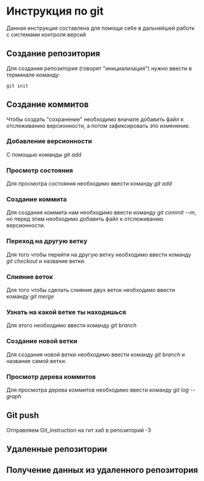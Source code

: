 # Инструкция по git

Данная инструкция составлена для помощи себе в дальнейшей работк с системами контроля версий

## Создание репозитория

Для создания репозитория (говорят "инициализация") нужно ввести в терминале команду:

    git init

## Создание коммитов

Чтобы создать "сохранение" необходимо вначале добавить файл к отслеживанию версионности, а потом зафиксировать  это изменение.

### Добавление версионности

С помощью команды *git add*

### Просмотр состояния

Для просмотра состояния необходимо ввести команду *git add*

### Создание коммита

Для создания коммита нам необходимо ввести команду *git commit --m*, но перед этим необходимо добавить файл к отслеживанию версионности.

### Переход на другую ветку

Для того чтобы перейти на другую ветку необходимо ввести команду *git checkout* и название ветки. 

### Слияние веток 

Для того чтобы сделать слияние двух веток необходимо ввести команду *git merge*

### Узнать на какой ветке ты находишься

Для этого необходимо ввести команду *git branch*

### Создание новой ветки

Для создания новой ветки необходимо ввести команду *git branch* и название самой ветки.

### Просмотр дерева коммитов

Для просмотра дерева коммитов необходимо ввести команду *git log --graph*

## Git push

Отправляем Git_instruction на гит хаб в репозиторий -3

## Удаленные репозитории 

## Получение данных из удаленного репозитория
